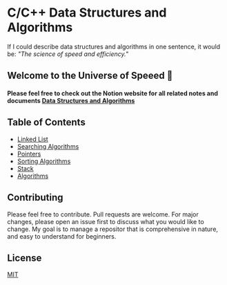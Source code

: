 # C/C++ Data Structures and Algorithms
If I could describe data structures and algorithms in one sentence, it would be: *"The science of speed and efficiency."*

## Welcome to the Universe of Speeed :rocket:
#### Please feel free to check out the Notion website for all related notes and documents [Data Structures and Algorithms](https://normalized.notion.site/Data-Structures-and-Algorithms-3fd28d4c72a3464dac09e50944160cad)

## Table of Contents

- [Linked List](./linked_list/)
- [Searching Algorithms](./searching_algorithms/)
- [Pointers](./pointers_basic/)
- [Sorting Algorithms](./sorting_algorithms/)
- [Stack](./stack/)
- [Algorithms](./algorithms/)

## Contributing
Please feel free to contribute. Pull requests are welcome. For major changes, please open an issue first to discuss what you would like to change. My goal is to manage a repositor that is comprehensive in nature, and easy to understand for beginners. 


## License
[MIT](https://choosealicense.com/licenses/mit/)
